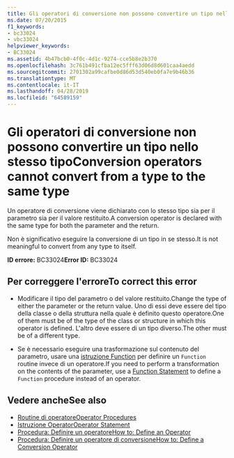 ```yaml
---
title: Gli operatori di conversione non possono convertire un tipo nello stesso tipo
ms.date: 07/20/2015
f1_keywords:
- bc33024
- vbc33024
helpviewer_keywords:
- BC33024
ms.assetid: 4b47bcb0-4f0c-4d1c-9274-cce5b8e2b370
ms.openlocfilehash: 3c761b491cfba12ec5fff63d06d8d601caa4aedd
ms.sourcegitcommit: 2701302a99cafbe0d86d53d540eb0fa7e9b46b36
ms.translationtype: MT
ms.contentlocale: it-IT
ms.lasthandoff: 04/28/2019
ms.locfileid: "64589159"
---
```

# <a name="conversion-operators-cannot-convert-from-a-type-to-the-same-type"></a><span data-ttu-id="494fd-102">Gli operatori di conversione non possono convertire un tipo nello stesso tipo</span><span class="sxs-lookup"><span data-stu-id="494fd-102">Conversion operators cannot convert from a type to the same type</span></span>
<span data-ttu-id="494fd-103">Un operatore di conversione viene dichiarato con lo stesso tipo sia per il parametro sia per il valore restituito.</span><span class="sxs-lookup"><span data-stu-id="494fd-103">A conversion operator is declared with the same type for both the parameter and the return.</span></span>  
  
 <span data-ttu-id="494fd-104">Non è significativo eseguire la conversione di un tipo in se stesso.</span><span class="sxs-lookup"><span data-stu-id="494fd-104">It is not meaningful to convert from any type to itself.</span></span>  
  
 <span data-ttu-id="494fd-105">**ID errore:** BC33024</span><span class="sxs-lookup"><span data-stu-id="494fd-105">**Error ID:** BC33024</span></span>  
  
## <a name="to-correct-this-error"></a><span data-ttu-id="494fd-106">Per correggere l'errore</span><span class="sxs-lookup"><span data-stu-id="494fd-106">To correct this error</span></span>  
  
- <span data-ttu-id="494fd-107">Modificare il tipo del parametro o del valore restituito.</span><span class="sxs-lookup"><span data-stu-id="494fd-107">Change the type of either the parameter or the return value.</span></span> <span data-ttu-id="494fd-108">Uno di essi deve essere del tipo della classe o della struttura nella quale è definito questo operatore.</span><span class="sxs-lookup"><span data-stu-id="494fd-108">One of them must be of the type of the class or structure in which this operator is defined.</span></span> <span data-ttu-id="494fd-109">L'altro deve essere di un tipo diverso.</span><span class="sxs-lookup"><span data-stu-id="494fd-109">The other must be of a different type.</span></span>  
  
- <span data-ttu-id="494fd-110">Se è necessario eseguire una trasformazione sul contenuto del parametro, usare una [istruzione Function](../../visual-basic/language-reference/statements/function-statement.md) per definire un `Function` routine invece di un operatore.</span><span class="sxs-lookup"><span data-stu-id="494fd-110">If you need to perform a transformation on the contents of the parameter, use a [Function Statement](../../visual-basic/language-reference/statements/function-statement.md) to define a `Function` procedure instead of an operator.</span></span>  
  
## <a name="see-also"></a><span data-ttu-id="494fd-111">Vedere anche</span><span class="sxs-lookup"><span data-stu-id="494fd-111">See also</span></span>

- [<span data-ttu-id="494fd-112">Routine di operatore</span><span class="sxs-lookup"><span data-stu-id="494fd-112">Operator Procedures</span></span>](../../visual-basic/programming-guide/language-features/procedures/operator-procedures.md)
- [<span data-ttu-id="494fd-113">Istruzione Operator</span><span class="sxs-lookup"><span data-stu-id="494fd-113">Operator Statement</span></span>](../../visual-basic/language-reference/statements/operator-statement.md)
- [<span data-ttu-id="494fd-114">Procedura: Definire un operatore</span><span class="sxs-lookup"><span data-stu-id="494fd-114">How to: Define an Operator</span></span>](../../visual-basic/programming-guide/language-features/procedures/how-to-define-an-operator.md)
- [<span data-ttu-id="494fd-115">Procedura: Definire un operatore di conversione</span><span class="sxs-lookup"><span data-stu-id="494fd-115">How to: Define a Conversion Operator</span></span>](../../visual-basic/programming-guide/language-features/procedures/how-to-define-a-conversion-operator.md)

